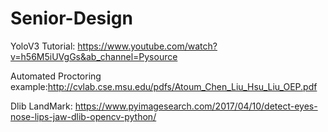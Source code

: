 # Senior-Design

YoloV3 Tutorial: https://www.youtube.com/watch?v=h56M5iUVgGs&ab_channel=Pysource

Automated Proctoring example:http://cvlab.cse.msu.edu/pdfs/Atoum_Chen_Liu_Hsu_Liu_OEP.pdf

Dlib LandMark: https://www.pyimagesearch.com/2017/04/10/detect-eyes-nose-lips-jaw-dlib-opencv-python/
